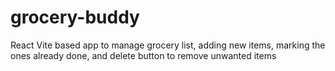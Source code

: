 # grocery-buddy
React Vite based app to manage grocery list, adding new items, marking the ones already done, and delete button to remove unwanted items
